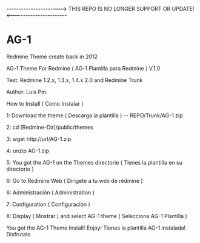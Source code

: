 
----------------------> THIS REPO IS NO LONGER SUPPORT OR UPDATE! <----------------------

# AG-1
Redmine Theme create back in 2012


AG-1 Theme For Redmine ( AG-1 Plantilla para Redmine ) V.1.0

Test: Redmine 1.2.x, 1.3.x, 1.4.x 2.0 and Redmine Trunk

Author: Luis Pm.

How to Install ( Como Instalar )

1: Download the theme ( Descarga la plantilla ) -- REPO/Trunk/AG-1.zip

2: cd [Redmine-Dir]/public/themes

3: wget http://url/AG-1.zip

4: unzip AG-1.zip

5: You got the AG-1 on the Themes directorie ( Tienes la plantilla en su directorio )

6: Go to Redmine Web ( Dirigete a tu web de redmine )

6: Administración ( Administration )

7: Configuration ( Configuración )

8: Display ( Mostrar ) and select AG-1 theme ( Selecciona AG-1 Plantilla )

You got the AG-1 Theme Install! Enjoy! Tienes la plantilla AG-1 instalada! Disfrutalo
